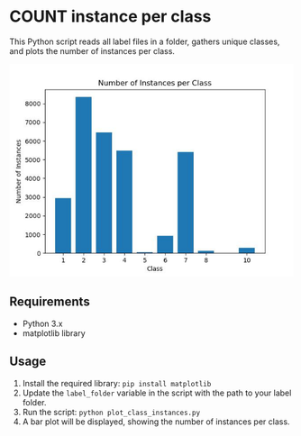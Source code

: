 <!DOCTYPE html>
<html lang="en">
<head>
  <meta charset="UTF-8">
  <meta name="viewport" content="width=device-width, initial-scale=1.0">
</head>
<body>
  <h1>COUNT instance per class</h1>
  <p>This Python script reads all label files in a folder, gathers unique classes, and plots the number of instances per class.</p>
  <img src="bar.jpg" alt="Resualt">
  <h2>Requirements</h2>
  <ul>
    <li>Python 3.x</li>
    <li>matplotlib library</li>
  </ul>
  <h2>Usage</h2>
  <ol>
    <li>Install the required library: <code>pip install matplotlib</code></li>
    <li>Update the <code>label_folder</code> variable in the script with the path to your label folder.</li>
    <li>Run the script: <code>python plot_class_instances.py</code></li>
    <li>A bar plot will be displayed, showing the number of instances per class.</li>
  </ol>
</body>
</html>
